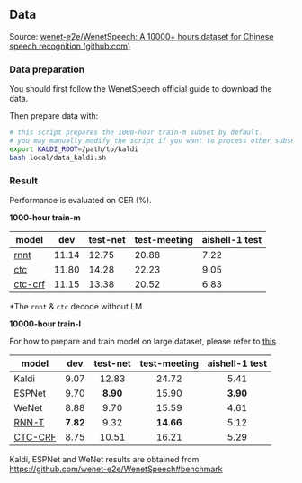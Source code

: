 ## Data

Source: [wenet-e2e/WenetSpeech: A 10000+ hours dataset for Chinese speech recognition (github.com)](https://github.com/wenet-e2e/WenetSpeech)

### Data preparation

You should first follow the WenetSpeech official guide to download the data.

Then prepare data with:

```bash
# this script prepares the 1000-hour train-m subset by default.
# you may manually modify the script if you want to process other subsets.
export KALDI_ROOT=/path/to/kaldi
bash local/data_kaldi.sh
```

### Result

Performance is evaluated on CER (%).

**1000-hour train-m**

| model                         | dev   | test-net | test-meeting | aishell-1 test |
| ----------------------------- | ----- | -------- | ------------ | -------------- |
| [rnnt](exp/train_m/rnnt-v1)   | 11.14 | 12.75    | 20.88        | 7.22           |
| [ctc](exp/train_m/ctc-v1)     | 11.80 | 14.28    | 22.23        | 9.05           |
| [ctc-crf](exp/train_m/crf-v1) | 11.15 | 13.38    | 20.52        | 6.83           |

*The `rnnt` & `ctc` decode without LM.

**10000-hour train-l**

For how to prepare and train model on large dataset, please refer to [this](../../docs/how_to_prepare_large_dataset.md).

| model                          |   dev    | test-net | test-meeting | aishell-1 test |
| ------------------------------ |:--------:|:--------:|:------------:|:--------------:|
| Kaldi                          |   9.07   |  12.83   |    24.72     |      5.41      |
| ESPNet                         |   9.70   | **8.90** |    15.90     |    **3.90**    |
| WeNet                          |   8.88   |   9.70   |    15.59     |      4.61      |
| [RNN-T](exp/train_l/rnnt-v1/)  | **7.82** |   9.32   |  **14.66**   |      5.12      |
| [CTC-CRF](exp/train_l/crf-v1/) |   8.75   |  10.51   |    16.21     |      5.29      |

Kaldi, ESPNet and WeNet results are obtained from https://github.com/wenet-e2e/WenetSpeech#benchmark
